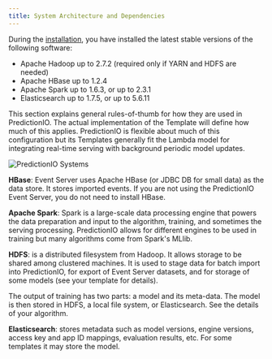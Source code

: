 ```yaml
---
title: System Architecture and Dependencies
---
```


<!--
Licensed to the Apache Software Foundation (ASF) under one or more
contributor license agreements.  See the NOTICE file distributed with
this work for additional information regarding copyright ownership.
The ASF licenses this file to You under the Apache License, Version 2.0
(the "License"); you may not use this file except in compliance with
the License.  You may obtain a copy of the License at

    http://www.apache.org/licenses/LICENSE-2.0

Unless required by applicable law or agreed to in writing, software
distributed under the License is distributed on an "AS IS" BASIS,
WITHOUT WARRANTIES OR CONDITIONS OF ANY KIND, either express or implied.
See the License for the specific language governing permissions and
limitations under the License.
-->

During the [installation](/install), you have installed the latest stable
versions of the following software:

* Apache Hadoop up to 2.7.2 (required only if YARN and HDFS are needed)
* Apache HBase up to 1.2.4
* Apache Spark up to 1.6.3, or up to 2.3.1
* Elasticsearch up to 1.7.5, or up to 5.6.11

This section explains general rules-of-thumb for how they are used in
PredictionIO. The actual implementation of the Template will define how much of
this applies. PredictionIO is flexible about much of this configuration but its
Templates generally fit the Lambda model for integrating real-time serving with
background periodic model updates.

![PredictionIO Systems](/images/pio-architecture.svg)

**HBase**: Event Server uses Apache HBase (or JDBC DB for small data) as the
data store. It stores imported events. If you are not using the PredictionIO
Event Server, you do not need to install HBase.

**Apache Spark**: Spark is a large-scale data processing engine that powers the
data preparation and input to the algorithm, training, and sometimes the
serving processing. PredictionIO allows for different engines to be used in
training but many algorithms come from Spark's MLlib.

**HDFS**: is a distributed filesystem from Hadoop. It allows storage to be
shared among clustered machines. It is used to stage data for batch import into
PredictionIO, for export of Event Server datasets, and for storage of some
models (see your template for details).


The output of training has two parts: a model and its meta-data. The model is
then stored in HDFS, a local file system, or Elasticsearch. See the details of
your algorithm.

**Elasticsearch**: stores metadata such as model versions, engine versions,
access key and app ID mappings, evaluation results, etc. For some templates it
may store the model.
